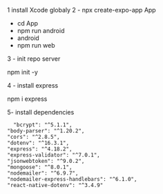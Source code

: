 1 install Xcode globaly
2 - npx create-expo-app App   
- cd App
- npm run android
- android
- npm run web


3 - init repo server

npm init -y

4 - install express 

npm i express

5- install dependencies


      "bcrypt": "^5.1.1",
    "body-parser": "^1.20.2",
    "cors": "^2.8.5",
    "dotenv": "^16.3.1",
    "express": "^4.18.2",
    "express-validator": "^7.0.1",
    "jsonwebtoken": "^9.0.2",
    "mongoose": "^8.0.1",
    "nodemailer": "^6.9.7",
    "nodemailer-express-handlebars": "^6.1.0",
    "react-native-dotenv": "^3.4.9"


